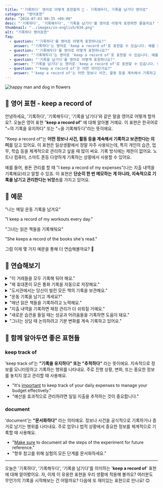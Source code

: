 ```yaml
---
title: "'기록하다' 영어로 어떻게 표현할까 📜 - 기록해두다, 기록을 남기다 영어로"
category: "영어표현"
date: "2024-07-03 00:35 +09:00"
desc: "'기록하다', '기록해두다', '기록을 남기다'를 영어로 어떻게 표현하면 좋을까요? '나는 매일 운동 기록을 남겨요', '그녀는 읽은 책들을 기록해둬요' 등을 영어로 표현하는 법을 배워봅시다. 다양한 예문을 통해서 연습하고 본인의 표현으로 만들어 보세요."
thumbnail: "../images/in-english/034.png"
alt: "기록하다 영어표현"
faq:
  - question: "'기록하다'를 영어로 어떻게 표현하나요?"
    answer: "'기록하다'는 영어로 'keep a record of'로 표현할 수 있습니다. 예를 들어, 'I keep a record of my expenses.'는 '나는 지출 내역을 기록해요.'라는 의미입니다."
  - question: "'기록해두다'를 영어로 어떻게 표현하나요?"
    answer: "'기록해두다'는 영어로 'keep a record of'로 표현할 수 있습니다. 예를 들어, 'She keeps a record of the books she's read.'는 '그녀는 읽은 책들을 기록해둬요.'라는 의미입니다."
  - question: "'기록을 남기다'를 영어로 어떻게 표현하나요?"
    answer: "'기록을 남기다'는 영어로 'keep a record of'로 표현할 수 있습니다. 예를 들어, 'I keep a record of my workouts every day.'는 '나는 매일 운동 기록을 남겨요.'라는 의미입니다."
  - question: "'keep a record of'은 어떤 의미인가요?"
    answer: "'keep a record of'는 어떤 정보나 사건, 활동 등을 계속해서 기록하고 보관한다는 의미를 담고 있습니다. 이는 단순히 한 번 메모하는 것이 아니라 지속적으로 기록을 남기고 관리한다는 뉘앙스를 가지고 있습니다. 'It’s important to keep a record of your medical history.' (의료 기록을 남기는 것은 중요해요)"
---
```


![happy man and dog in flowers](../images/in-english/034-1.avif)

## 🌟 영어 표현 - keep a record of

안녕하세요, '기록하다', '기록해두다', '기록을 남기다'와 같은 말을 영어로 어떻게 할까요?. 오늘은 영어 표현 "**keep a record of**" 에 대해 알아볼 거예요. 이 표현은 한국어로 "~의 기록을 유지하다" 또는 "~을 기록해두다"라는 뜻이에요.

"Keep a record of"는 **어떤 정보나 사건, 활동 등을 계속해서 기록하고 보관한다는 의미**를 담고 있어요. 이 표현은 일상생활에서 정말 자주 사용되는데, 특히 개인의 습관, 업무, 학습 등을 체계적으로 관리하고 싶을 때 많이 써요. 기록 방식에는 제한이 없어요. 노트나 컴퓨터, 스마트 폰등 다양하게 기록하는 상황에서 사용할 수 있어요.

예를 들어, 용돈 관리를 할 때 "I keep a record of my expenses"(나는 지출 내역을 기록해요)라고 말할 수 있죠. 이 표현은 **단순히 한 번 메모하는 게 아니라, 지속적으로 기록을 남기고 관리한다는 뉘앙스**를 가지고 있어요.

## 📖 예문

"나는 매일 운동 기록을 남겨요"

"I keep a record of my workouts every day."

"그녀는 읽은 책들을 기록해둬요"

"She keeps a record of the books she's read."

그럼 이제 몇 가지 예문을 통해 더 연습해볼까요? 🚀

## 💬 연습해보기

<details>
<summary>"이 거래들을 모두 기록해 둬야 해요."</summary>
<span>"We need to keep a record of these transactions."</span>
</details>

<details>
<summary>"제 휴대폰이 모든 통화 기록을 자동으로 저장해요."</summary>
<span>"My phone <a href="/blog/in-english/354.automatically/">automatically</a> keeps a record of all my calls."</span>
</details>

<details>
<summary>"도서관에서는 당신이 빌린 모든 책의 기록을 보관해요."</summary>
<span>"The library keeps a record of all the books you've borrowed."</span>
</details>

<details>
<summary>"운동 기록을 남기고 계세요?"</summary>
<span>"Do you keep a record of your workouts?"</span>
</details>

<details>
<summary>"매년 읽은 책들을 기록하려고 노력해요."</summary>
<span>"I <a href="/blog/in-english/117.try-to/">try to</a> keep a record of the books I read each year."</span>
</details>

<details>
<summary>"지출 내역을 기록하면 재정 관리가 더 쉬워질 거예요."</summary>
<span>"If you keep a record of your spending, you'll have a better handle on your finances."</span>
</details>

<details>
<summary>"새로운 습관을 들일 때는 성공과 어려움들을 기록하면 도움이 돼요."</summary>
<span>"When you're trying to build a new habit, it's helpful to keep a record of your successes and challenges."</span>
</details>

<details>
<summary>"그녀는 상담 때 논의하려고 기분 변화를 계속 기록하고 있어요."</summary>
<span>"She's been keeping a record of her mood changes to discuss with her therapist."</span>
</details>

## 🤝 함께 알아두면 좋은 표현들

### keep track of

'keep track of'는 **"기록을 유지하다" 또는 "추적하다"** 라는 뜻이에요. 지속적으로 정보를 모니터링하고 기록하는 행위를 나타내요. 주로 진행 상황, 변화, 또는 중요한 정보를 놓치지 않고 관리할 때 사용해요.

- "It's <a href="/blog/in-english/318.important/">important</a> to keep track of your daily expenses to manage your budget effectively."
- "예산을 효과적으로 관리하려면 일일 지출을 추적하는 것이 중요합니다."

### document

'document'는 **"문서화하다"** 라는 의미예요. 정보나 사건을 공식적으로 기록하거나 증거로 남기는 행위를 나타내요. 주로 업무나 법적 상황에서 중요한 정보를 체계적으로 기록할 때 사용해요.

- "[Make sure](/blog/in-english/232.make-sure/) to document all the steps of the experiment for future reference."
- "향후 참고를 위해 실험의 모든 단계를 문서화하세요."

---

오늘은 '기록하다', '기록해두다', '기록을 남기다'를 의미하는 '**keep a record of**' 표현에 대해 알아봤어요. 자, 이제 이 유용한 표현을 우리 생활에 적용해 볼까요? 여러분도 무언가의 기록을 시작해보는 건 어떨까요? 다음에 또 재미있는 표현으로 만나요! 😊
